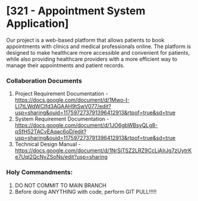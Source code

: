 # [321 - Appointment System Application]
Our project is a web-based platform that allows patients to book appointments with clinics and medical professionals online. The platform is designed to make healthcare more accessible and convenient for patients, while also providing healthcare providers with a more efficient way to manage their appointments and patient records.

### Collaboration Documents
1. Project Requirement Documentation - https://docs.google.com/document/d/1Mwo-I-LI7tLWdWClfd3AGAAH9tSwV077/edit?usp=sharing&ouid=117597273791396412913&rtpof=true&sd=true
2. System Requirement Documentation - https://docs.google.com/document/d/1JO6gbWBsyQLg8-pSfH52TACvEAqac6oD/edit?usp=sharing&ouid=117597273791396412913&rtpof=true&sd=true
3. Technical Design Manual - https://docs.google.com/document/d/1NrSiTSZ2LRZ9CcLiAlrJg7zUytrKe7Uql2QcNyZSoNs/edit?usp=sharing

### Holy Commandments:
1. DO NOT COMMIT TO MAIN BRANCH
2. Before doing ANYTHING with code, perform GIT PULL!!!!!

